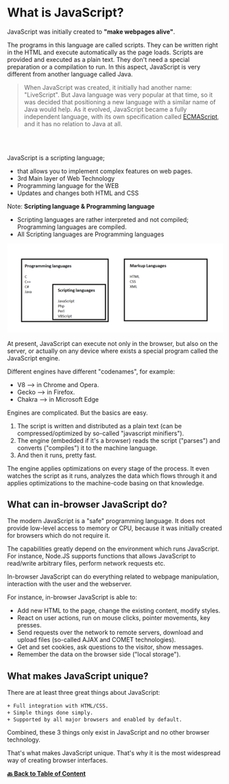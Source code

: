 # What is JavaScript?

JavaScript was initially created to **"make webpages alive"**.

The programs in this language are called scripts. They can be written right in the HTML and execute automatically as the page 
loads.
Scripts are provided and executed as a plain text. They don't need a special preparation or a compilation to run.
In this aspect, JavaScript is very different from another language called Java.
<br>

> When JavaScript was created, it initially had another name: "LiveScript". But Java language was very popular at that time, 
> so it was decided that positioning a new language with a similar name of Java would help.
> As it evolved, JavaScript became a fully independent language, with its own specification called [ECMAScript](https://github.com/shravankb/ECMAScript-Specifications), 
> and it has no relation to Java at all.

<br>
<br>

JavaScript is a scripting language; 
- that allows you to implement complex features on web pages.
- 3rd Main layer of Web Technology
- Programming language for the WEB
- Updates and changes both HTML and CSS

Note:  **Scripting language & Programming language**

- Scripting languages are rather interpreted and not compiled; Programming languages are compiled.
- All Scripting languages are Programming languages

![GettingStartedWithNode](../assets/scriptvprogram.png)

At present, JavaScript can execute not only in the browser, but also on the server, or actually on any device where 
exists a special program called the JavaScript engine.

Different engines have different "codenames", for example:

- V8 --> in Chrome and Opera.
- Gecko --> in Firefox.
- Chakra --> in Microsoft Edge

Engines are complicated. But the basics are easy.

1. The script is written and distributed as a plain text (can be compressed/optimized by so-called 
"javascript minifiers").
2. The engine (embedded if it's a browser) reads the script ("parses") and converts ("compiles") it 
to the machine language.
3. And then it runs, pretty fast.

The engine applies optimizations on every stage of the process. It even watches the script as it runs, analyzes the data 
which flows through it and applies optimizations to the machine-code basing on that knowledge.

## What can in-browser JavaScript do?

The modern JavaScript is a "safe" programming language. It does not provide low-level access to memory or CPU, because it 
was initially created for browsers which do not require it.

The capabilities greatly depend on the environment which runs JavaScript. For instance, Node.JS supports functions that 
allows JavaScript to read/write arbitrary files, perform network requests etc.

In-browser JavaScript can do everything related to webpage manipulation, interaction with the user and the webserver.

For instance, in-browser JavaScript is able to:

- Add new HTML to the page, change the existing content, modify styles.
- React on user actions, run on mouse clicks, pointer movements, key presses.
- Send requests over the network to remote servers, download and upload files (so-called AJAX and COMET technologies).
- Get and set cookies, ask questions to the visitor, show messages.
- Remember the data on the browser side ("local storage").

## What makes JavaScript unique?

There are at least three great things about JavaScript:

```
+ Full integration with HTML/CSS.
+ Simple things done simply.
+ Supported by all major browsers and enabled by default.
```

Combined, these 3 things only exist in JavaScript and no other browser technology.

That's what makes JavaScript unique. That's why it is the most widespread way of creating browser interfaces.


**[ :back: Back to Table of Content](https://github.com/shravankb/pre-requisite-nodejs)**